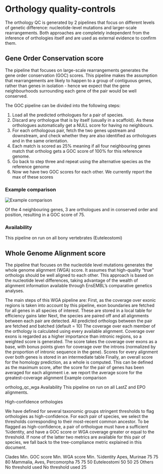 # Orthology quality-controls

The orthology QC is generated by 2 pipelines that focus on different levels of genetic difference: nucleotide-level mutations and larger-scale rearrangements. Both approaches are completely independent from the inference of orthologies itself and are used as external evidence to confirm them.

## Gene Order Conservation score

The pipeline that focuses on large-scale rearrangements generates the gene order conservation (GOC) scores. This pipeline makes the assumption that rearrangements are likely to happen to a group of contiguous genes, rather than genes in isolation - hence we expect that the gene neighbourhoods surrounding each gene of the pair would be well conserved.

The GOC pipeline can be divided into the following steps:
1. Load all the predicted orthologues for a pair of species.
2. Discard any orthologue that is by itself (usually in a scaffold). As these orthologues automatically get a NULL score for having no neighbours.
3. For each orthologous pair, fetch the two genes upstream and downstream, and check whether they are also identified as orthologues and in the same orientation.
4. Each match is scored as 25% meaning if all four neighbouring genes match that ortholog gets a GOC score of 100% for this reference genome.
5. Go back to step three and repeat using the alternative species as the reference genome
6. Now we have two GOC scores for each other. We currently report the max of these scores

### Example comparison
![Example comparison](http://www.ensembl.org/info/genome/compara/ortholog_qc_goc_thumb.png "Example comparison")

Of the 4 neighbouring genes, 3 are orthologues and in conserved order and position, resulting in a GOC score of 75.

### Availability
This pipeline on run on all bony vertebrates (Euteleostomi)

## Whole Genome Alignment score

The pipeline that focuses on the nucleotide level mutations generates the whole genome alignment (WGA) score. It assumes that high-quality “true” orthologs should be well aligned to each other. This approach is based on the nucleotide level differences, taking advantage of the wealth of alignment information available through EnsEMBL’s comparative genetics analyses.

The main steps of this WGA pipeline are:
First, as the coverage over exonic regions is taken into account by this pipeline, exon boundaries are fetched for all genes in all species of interest. These are stored in a local table for efficiency gains later
Next, the species are paired off and all alignments between each pair are detected. All predicted orthologs between the pair are fetched and batched (default = 10)
The coverage over each member of the orthology is calculated using every available alignment. Coverage over exons is regarded as a higher importance than intronic regions, so a weighted score is generated. The score takes the coverage over exons as a base, with bonus points given for coverage over the introns (normalized by the proportion of intronic sequence in the gene). Scores for every alignment over both genes is stored in an intermediate table
Finally, an overall score for the homology prediction, as a whole is computed. This can be defined as the maximum score, after the score for the pair of genes has been averaged for each alignment i.e. we report the average score for the greatest-coverage alignment
Example comparison

ortholog_qc_wga
Availability
This pipeline on run on all LastZ and EPO alignments.

High-confidence orthologies

We have defined for several taxonomic groups stringent thresholds to flag orthologies as high-confidence. For each pair of species, we select the thresholds corresponding to their most-recent common ancestor. To be flagged as high-confidence, a pair of orthologue must have a sufficient %identity, and have a GOC score or WGA coverage greater or equal to the threshold. If none of the latter two metrics are available for this pair of species, we fall back to the tree-compliance metric explained in this document.

Clades	Min. GOC score	Min. WGA score	Min. %identity
Apes, Murinae	75	75	80
Mammalia, Aves, Percomorpha	75	75	50
Euteleostomi	50	50	25
Others	No threshold used	No threshold used	25
